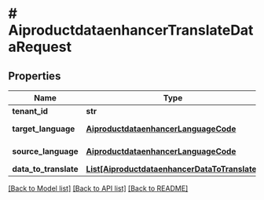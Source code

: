 # # AiproductdataenhancerTranslateDataRequest


## Properties 


Name | Type | Description | Notes
------------ | ------------- | ------------- | -------------
**tenant_id**| **str** |   | [optional]
**target_language**| [**AiproductdataenhancerLanguageCode**](AiproductdataenhancerLanguageCode.md) |  for more information please, see Model/AiproductdataenhancerLanguageCode.php  | [optional] [default to AiproductdataenhancerLanguageCode.UNKNOWN]
**source_language**| [**AiproductdataenhancerLanguageCode**](AiproductdataenhancerLanguageCode.md) |  for more information please, see Model/AiproductdataenhancerLanguageCode.php  | [optional] [default to AiproductdataenhancerLanguageCode.UNKNOWN]
**data_to_translate**| [**List[AiproductdataenhancerDataToTranslate]**](AiproductdataenhancerDataToTranslate.md) |   | [optional]


[[Back to Model list]](../../README.md#models) [[Back to API list]](../../README.md#endpoints) [[Back to README]](../../README.md)

